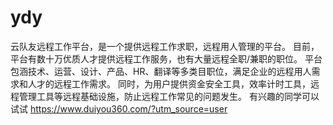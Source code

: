 # ydy
云队友远程工作平台，是一个提供远程工作求职，远程用人管理的平台。
目前，平台有数十万优质人才提供远程工作服务，也有大量远程全职/兼职的职位。
平台包涵技术、运营、设计、产品、HR、翻译等多类目职位，满足企业的远程用人需求和人才的远程工作需求。
同时，为用户提供资金安全工具，效率计时工具，远程管理工具等远程基础设施，防止远程工作常见的问题发生。
有兴趣的同学可以试试 https://www.duiyou360.com/?utm_source=user
